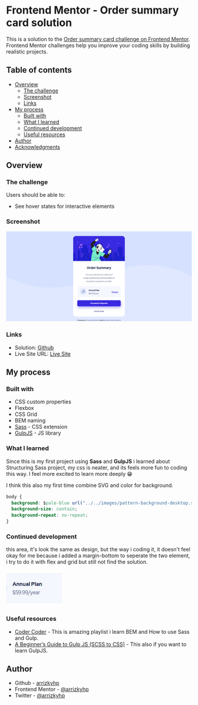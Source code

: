 # Frontend Mentor - Order summary card solution

This is a solution to the [Order summary card challenge on Frontend Mentor](https://www.frontendmentor.io/challenges/order-summary-component-QlPmajDUj). Frontend Mentor challenges help you improve your coding skills by building realistic projects.

## Table of contents

- [Overview](#overview)
  - [The challenge](#the-challenge)
  - [Screenshot](#screenshot)
  - [Links](#links)
- [My process](#my-process)
  - [Built with](#built-with)
  - [What I learned](#what-i-learned)
  - [Continued development](#continued-development)
  - [Useful resources](#useful-resources)
- [Author](#author)
- [Acknowledgments](#acknowledgments)

## Overview

### The challenge

Users should be able to:

- See hover states for interactive elements

### Screenshot

![My solution](./solution.png)

### Links

- Solution: [Github](https://github.com/arrizkyhp/frontendmentor/tree/master/order-summary-component-main)
- Live Site URL: [Live Site](https://arrizkyhp.github.io/frontendmentor/order-summary-component-main/)

## My process

### Built with

- CSS custom properties
- Flexbox
- CSS Grid
- BEM naming
- [Sass](https://sass-lang.com/) - CSS extension
- [GulpJS](https://gulpjs.com/) - JS library

### What I learned

Since this is my first project using **Sass** and **GulpJS** i learned about Structuring Sass project, my css is neater, and its feels more fun to coding this way. I feel more excited to learn more deeply 😁

I think this also my first time combine SVG and color for background.

```css
body {
  background: $pale-blue url("../../images/pattern-background-desktop.svg");
  background-size: contain;
  background-repeat: no-repeat;
}
```

### Continued development

this area, it's look the same as design, but the way i coding it, it doesn't feel okay for me because i added a margin-bottom to seperate the two element, i try to do it with flex and grid but still not find the solution.

![My problem](./plan.jpg)

### Useful resources

- [Coder Coder](https://www.youtube.com/playlist?list=PLUWqFDiirlsu5az5EIyxe8ZddyNO_kDuP) - This is amazing playlist i learn BEM and How to use Sass and Gulp.
- [A Beginner’s Guide to Gulp JS (SCSS to CSS)](https://www.youtube.com/watch?v=5Qm1awYyVtI) - This also if you want to learn GulpJS.

## Author

- Github - [arrizkyhp](https://github.com/arrizkyhp)
- Frontend Mentor - [@arrizkyhp](https://www.frontendmentor.io/profile/arrizkyhp)
- Twitter - [@arrizkyhp](https://twitter.com/arrizkyhp)
